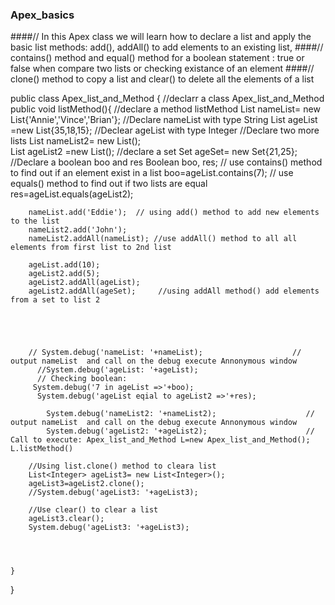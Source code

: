 ### Apex_basics
####// In this Apex class we will learn how to declare a list and apply the basic list methods: add(), addAll() to add elements to an existing list,
####//  contains() method  and equal() method for a boolean statement : true or false when compare two lists or checking existance of an element
####//  clone() method to copy a list and clear() to delete all the elements of a list

public class Apex_list_and_Method {                //declarr a class Apex_list_and_Method
    public void listMethod(){                    //declare a method listMethod
        List<String> nameList= new List<String>{'Annie','Vince','Brian'};    //Declare nameList with type String
        List<Integer> ageList =new List<Integer>{35,18,15};             //Declear ageList with type Integer
            //Declare two more lists
        List<String> nameList2= new List<String>();   
        List<Integer> ageList2 =new List<Integer>();
             //declare a set
        Set<Integer> ageSet= new Set<Integer>{21,25};
            //Declare a boolean boo and res
          Boolean boo, res;
          // use contains() method to find out if an element exist in a list
          boo=ageList.contains(7);
          // use equals() method to find out if two lists are equal
          res=ageList.equals(ageList2);
        
            
        nameList.add('Eddie');  // using add() method to add new elements to the list
        nameList2.add('John');
        nameList2.addAll(nameList); //use addAll() method to all all elements from first list to 2nd list
        
        ageList.add(10);
        ageList2.add(5);
        ageList2.addAll(ageList);
        ageList2.addAll(ageSet);     //using addAll method() add elements from a set to list 2
         
        
        
        
        
        // System.debug('nameList: '+nameList);                    // output nameList  and call on the debug execute Annonymous window
          //System.debug('ageList: '+ageList);  
          // Checking boolean:
         System.debug('7 in ageList =>'+boo);    
          System.debug('ageList eqial to ageList2 =>'+res); 
             
            System.debug('nameList2: '+nameList2);                    // output nameList  and call on the debug execute Annonymous window
            System.debug('ageList2: '+ageList2);                      // Call to execute: Apex_list_and_Method L=new Apex_list_and_Method();  L.listMethod()
        
        //Using list.clone() method to cleara list
        List<Integer> ageList3= new List<Integer>();
        ageList3=ageList2.clone();
        //System.debug('ageList3: '+ageList3);
        
        //Use clear() to clear a list
        ageList3.clear();
        System.debug('ageList3: '+ageList3);
        
        
                
        
    }

}
